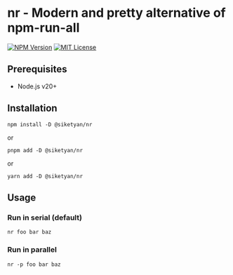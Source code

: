 # nr - Modern and pretty alternative of npm-run-all

[![NPM Version](https://img.shields.io/npm/v/@siketyan/nr)](https://www.npmjs.com/package/@siketyan/nr)
[![MIT License](https://img.shields.io/npm/l/@siketyan/nr)](./LICENCE.md)

## Prerequisites

- Node.js v20+

## Installation

```shell
npm install -D @siketyan/nr
```

or

```shell
pnpm add -D @siketyan/nr
```

or

```shell
yarn add -D @siketyan/nr
```

## Usage

### Run in serial (default)

```shell
nr foo bar baz
```

### Run in parallel

```shell
nr -p foo bar baz
```
